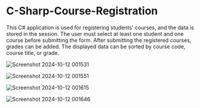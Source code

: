 # C-Sharp-Course-Registration

This C# application is used for registering students' courses, and the data is stored in the session. The user must select at least one student and one course before submitting the form. After submitting the registered courses, grades can be added. The displayed data can be sorted by course code, course title, or grade.

![Screenshot 2024-10-12 001531](https://github.com/user-attachments/assets/b823736f-9d2b-447c-aa47-39538569c44c)

![Screenshot 2024-10-12 001551](https://github.com/user-attachments/assets/2e0036ea-0e43-47c8-b81b-02f3a6f5c3f3)

![Screenshot 2024-10-12 001615](https://github.com/user-attachments/assets/34cdaae2-aa89-437f-aca1-8a1bba0c1e97)

![Screenshot 2024-10-12 001646](https://github.com/user-attachments/assets/8c5c300a-e1a4-4c74-95ea-0fc016d92a00)
